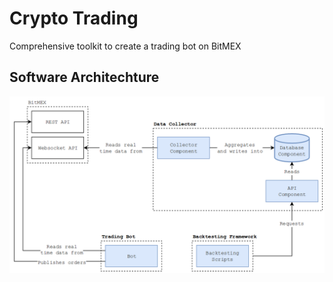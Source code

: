 # Crypto Trading

Comprehensive toolkit to create a trading bot on BitMEX

## Software Architechture

![Software Architechture](software_architecture.png)